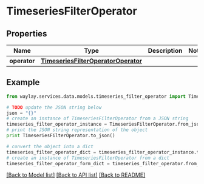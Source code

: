 # TimeseriesFilterOperator


## Properties

Name | Type | Description | Notes
------------ | ------------- | ------------- | -------------
**operator** | [**TimeseriesFilterOperatorOperator**](TimeseriesFilterOperatorOperator.md) |  | 

## Example

```python
from waylay.services.data.models.timeseries_filter_operator import TimeseriesFilterOperator

# TODO update the JSON string below
json = "{}"
# create an instance of TimeseriesFilterOperator from a JSON string
timeseries_filter_operator_instance = TimeseriesFilterOperator.from_json(json)
# print the JSON string representation of the object
print TimeseriesFilterOperator.to_json()

# convert the object into a dict
timeseries_filter_operator_dict = timeseries_filter_operator_instance.to_dict()
# create an instance of TimeseriesFilterOperator from a dict
timeseries_filter_operator_form_dict = timeseries_filter_operator.from_dict(timeseries_filter_operator_dict)
```
[[Back to Model list]](../README.md#documentation-for-models) [[Back to API list]](../README.md#documentation-for-api-endpoints) [[Back to README]](../README.md)


